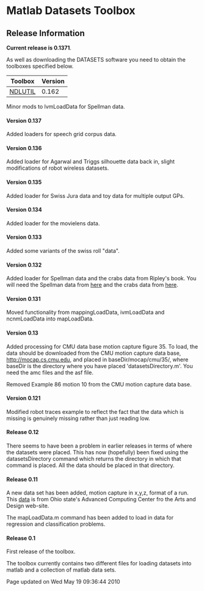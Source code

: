 
Matlab Datasets Toolbox
=======================


Release Information
-------------------

**Current release is 0.1371**.

As well as downloading the DATASETS software you need to obtain the toolboxes specified below. 

| **Toolbox**                                | **Version** |
|--------------------------------------------|-------------|
| [NDLUTIL](/ndlutil/downloadFiles/vrs0p162) | 0.162       |

Minor mods to lvmLoadData for Spellman data.

#### Version 0.137

Added loaders for speech grid corpus data.

#### Version 0.136

Added loader for Agarwal and Triggs silhouette data back in, slight modifications of robot wireless datasets.

#### Version 0.135

Added loader for Swiss Jura data and toy data for multiple output GPs.

#### Version 0.134

Added loader for the movielens data.

#### Version 0.133

Added some variants of the swiss roll "data".

#### Version 0.132

Added loader for Spellman data and the crabs data from Ripley's book. You will need the Spellman data from [here](http://genome-www.stanford.edu/cellcycle/data/rawdata/combined.txt) and the crabs data from [here](http://www.stats.ox.ac.uk/pub/PRNN/crabs.dat).

#### Version 0.131

Moved functionality from mappingLoadData, ivmLoadData and ncnmLoadData into mapLoadData.

#### Version 0.13

Added processing for CMU data base motion capture figure 35. To load, the data should be downloaded from the CMU motion capture data base, http://mocap.cs.cmu.edu, and placed in baseDir/mocap/cmu/35/, where baseDir is the directory where you have placed 'datasetsDirectory.m'. You need the amc files and the asf file.

Removed Example 86 motion 10 from the CMU motion capture data base.

#### Version 0.121

Modified robot traces example to reflect the fact that the data which is missing is genuinely missing rather than just reading low.

#### Release 0.12

There seems to have been a problem in earlier releases in terms of where the datasets were placed. This has now (hopefully) been fixed using the datasetsDirectory command which returns the directory in which that command is placed. All the data should be placed in that directory.

#### Release 0.11

A new data set has been added, motion capture in x,y,z, format of a run. This [data](http://accad.osu.edu/research/mocap/mocap_data.htm) is from Ohio state's Advanced Computing Center fro the Arts and Design web-site.

The mapLoadData.m command has been added to load in data for regression and classification problems.

#### Release 0.1

First release of the toolbox.

The toolbox currently contains two different files for loading datasets into matlab and a collection of matlab data sets.

Page updated on Wed May 19 09:36:44 2010


